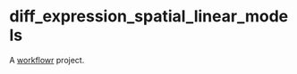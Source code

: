 # diff_expression_spatial_linear_models

A [workflowr][] project.

[workflowr]: https://github.com/workflowr/workflowr
